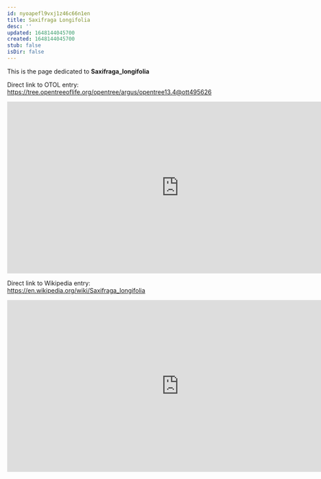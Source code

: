 ```yaml
---
id: nyoapefl9vxj1z46c66n1en
title: Saxifraga Longifolia
desc: ''
updated: 1648144045700
created: 1648144045700
stub: false
isDir: false
---
```

This is the page dedicated to **Saxifraga_longifolia**


Direct link to OTOL entry: https://tree.opentreeoflife.org/opentree/argus/opentree13.4@ott495626



<html>
    <body>
    <iframe src="https://tree.opentreeoflife.org/opentree/argus/opentree13.4@ott495626"
    width="800" height="400" frameborder="0" allowfullscreen> </iframe>
    </body>
</html>
    


Direct link to Wikipedia entry: https://en.wikipedia.org/wiki/Saxifraga_longifolia



<html>
    <body>
    <iframe src="https://en.wikipedia.org/wiki/Saxifraga_longifolia"
    width="800" height="400" frameborder="0" allowfullscreen> </iframe>
    </body>
</html>
    

